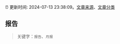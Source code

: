 :alarm_clock: 更新时间: 2024-07-13 23:38:09。[文章来源](/README.md)、[文章分类](/TAGS.md)

## 报告


> 关键字：`报告`、`月报`




